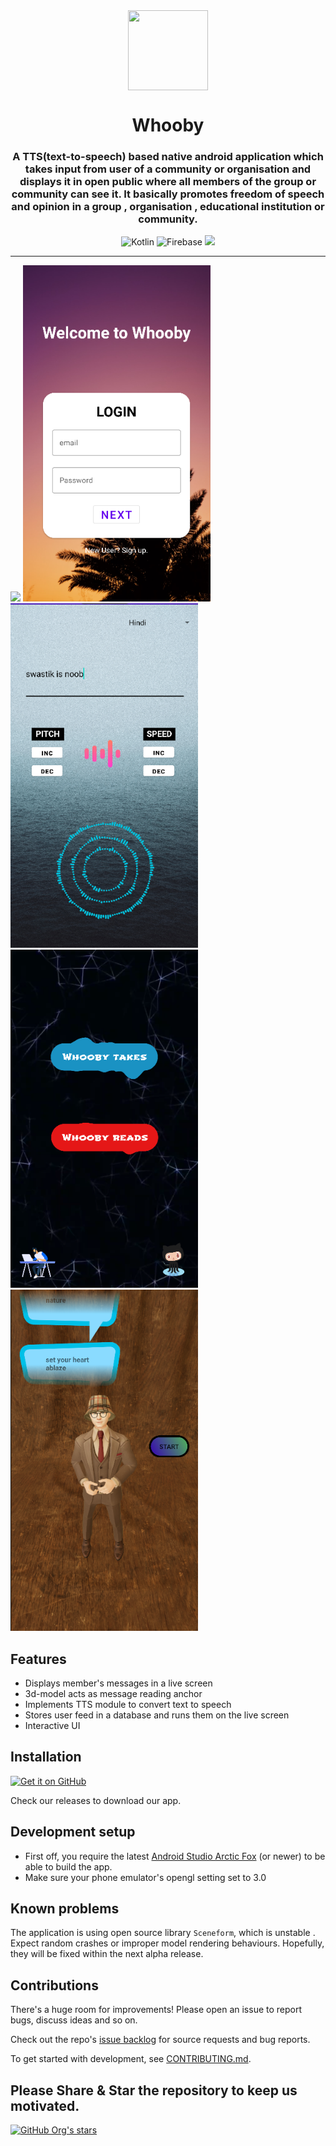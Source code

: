 <div align="center">
    <img src="https://github.com/Philotes-exceptus/Whooby/blob/main/Whooby/app/src/main/res/drawable/whooby_icon.jpeg" width="128" height="128" style="display: block; margin: 0 auto"/>
    <h1>Whooby</h1>
    <h3><p>A TTS(text-to-speech) based native android application which takes input from user of a community or organisation and displays it in open public where all members of the group or community can see it. It basically promotes freedom of speech and opinion in a group , organisation , educational institution or community.</p></h3>

![Kotlin](https://img.shields.io/badge/kotlin-%230095D5.svg?style=for-the-badge&logo=kotlin&logoColor=white)
  ![Firebase](https://img.shields.io/badge/Firebase-039BE5?style=for-the-badge&logo=Firebase&logoColor=white)
  <img src="https://raw.githubusercontent.com/kboy-silvergym/ARCore-Kotlin-Sampler/master/readmeImages/sceneform.jpg" width="200" />

</div>

---

<p>
    <img src="https://github.com/Philotes-exceptus/Whooby/blob/main/pictures/2.PNG" width="300" />
    <img src="https://github.com/Philotes-exceptus/Whooby/blob/main/pictures/5.PNG" width="300" />
  <img src="https://github.com/Philotes-exceptus/Whooby/blob/main/pictures/1.PNG" width="300" />
  <img src="https://github.com/Philotes-exceptus/Whooby/blob/main/pictures/6.PNG" width="300" />
  <img src="https://github.com/Philotes-exceptus/Whooby/blob/main/pictures/7.PNG" width="300" />

</p>

## Features
- Displays member's messages in a live screen
- 3d-model acts as message reading anchor
- Implements TTS module to convert text to speech
- Stores user feed in a database and runs them on the live screen 
- Interactive UI


## Installation
[<img src="https://github.com/machiav3lli/oandbackupx/blob/034b226cea5c1b30eb4f6a6f313e4dadcbb0ece4/badge_github.png" alt="Get it on GitHub" height="80">](https://github.com/Philotes-exceptus/Whooby/releases/tag/1.0)

Check our releases to download our app.

## Development setup

- First off, you require the latest [Android Studio Arctic Fox](https://developer.android.com/studio) (or newer) to be able to build the app.
- Make sure your phone emulator's opengl setting set to 3.0

## Known problems
The application is using open source library `Sceneform`, which is unstable . Expect random crashes or improper model rendering behaviours. Hopefully, they will be fixed within the next alpha release.

## Contributions
There's a huge room for improvements! Please open an issue to report bugs, discuss ideas and so on.

Check out the repo's [issue backlog](https://github.com/Philotes-exceptus/Whooby/issues) for source requests and bug reports.

To get started with development, see [CONTRIBUTING.md](./CONTRIBUTING.md).

## Please Share & Star the repository to keep us motivated.
  <a href = "https://github.com/Philotes-exceptus/Whooby">
     <img alt="GitHub Org's stars" src="https://img.shields.io/github/stars/Philotes-exceptus?style=social">
  </a>
  
